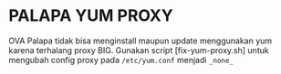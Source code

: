 # PALAPA YUM PROXY

OVA Palapa tidak bisa menginstall maupun update menggunakan yum karena terhalang proxy BIG. Gunakan script [fix-yum-proxy.sh] untuk mengubah config proxy pada `/etc/yum.conf` menjadi `_none_`
